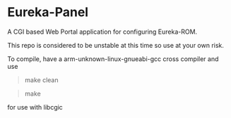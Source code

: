 Eureka-Panel
============

A CGI based Web Portal application for configuring Eureka-ROM.

This repo is considered to be unstable at this time so use at your own risk.

To compile, have a arm-unknown-linux-gnueabi-gcc cross compiler and use

> make clean

> make

for use with libcgic

